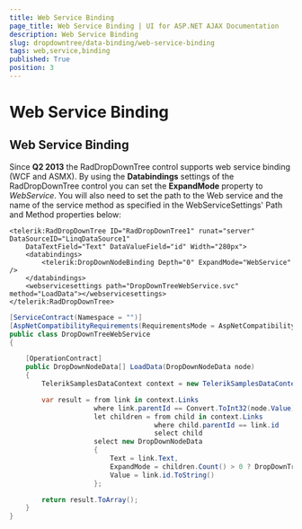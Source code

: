 ```yaml
---
title: Web Service Binding
page_title: Web Service Binding | UI for ASP.NET AJAX Documentation
description: Web Service Binding
slug: dropdowntree/data-binding/web-service-binding
tags: web,service,binding
published: True
position: 3
---
```


# Web Service Binding



## Web Service Binding

Since **Q2 2013** the RadDropDownTree control supports web service binding (WCF and ASMX). By using the **Databindings** settings of the RadDropDownTree control you can set the **ExpandMode** property to *WebService*. You will also need to set the path to the Web service and the name of the service method as specified in the WebServiceSettings' Path and Method properties below:

````ASPNET
<telerik:RadDropDownTree ID="RadDropDownTree1" runat="server" DataSourceID="LinqDataSource1"
    DataTextField="Text" DataValueField="id" Width="280px">
    <databindings>
        <telerik:DropDownNodeBinding Depth="0" ExpandMode="WebService" />
    </databindings>
    <webservicesettings path="DropDownTreeWebService.svc" method="LoadData"></webservicesettings>
</telerik:RadDropDownTree>
````





````C#
[ServiceContract(Namespace = "")]
[AspNetCompatibilityRequirements(RequirementsMode = AspNetCompatibilityRequirementsMode.Allowed)]
public class DropDownTreeWebService
{

    [OperationContract]
    public DropDownNodeData[] LoadData(DropDownNodeData node)
    {
        TelerikSamplesDataContext context = new TelerikSamplesDataContext();

        var result = from link in context.Links
                     where link.parentId == Convert.ToInt32(node.Value)
                     let children = from child in context.Links
                                    where child.parentId == link.id
                                    select child
                     select new DropDownNodeData
                     {
                         Text = link.Text,
                         ExpandMode = children.Count() > 0 ? DropDownTreeNodeExpandMode.WebService : DropDownTreeNodeExpandMode.ClientSide,
                         Value = link.id.ToString()
                     };

        return result.ToArray();
    }
}
````

